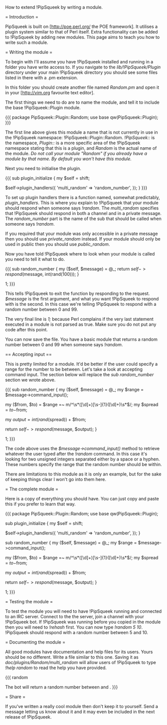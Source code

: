 How to extend !PipSqueek by writing a module.

= Introduction =

PipSqueek is built on [http://poe.perl.org/ the POE framework]. It utilises a plugin system similar to that of Perl itself. Extra functionality can be added to !PipSqueek by adding new modules. This page aims to teach you how to write such a module.


= Writing the module =

To begin with I'll assume you have !PipSqueek installed and running in a folder you have write access to. If you navigate to the _lib/!PipSqueek/Plugin_ directory under your main !PipSqueek directory you should see some files listed in there with a .pm extension.

In this folder you should create another file named _Random.pm_ and open it in your [http://vim.org favourite text editor].

The first things we need to do are to name the module, and tell it to include the base !PipSqueek::Plugin module.

{{{
package PipSqueek::Plugin::Random;
use base qw(PipSqueek::Plugin);
}}}

The first line above gives this module a name that is not currently in use in the !PipSqueek namespace: !PipSqueek::Plugin::Random. _!PipSqueek::_ is the namespace, _Plugin::_ is a more specific area of the !PipSqueek namespace stating that this is a plugin, and _Random_ is the actual name of the module. _*Do not call your module "Random" if you already have a module by that name. By default you won't have this module.*_

Next you need to initialise the plugin.

{{{
sub plugin_initialize {
  my $self = shift;

  $self->plugin_handlers({
      'multi_random'    => 'random_number',
  });
}
}}}

To set up plugin handlers there is a function named, somewhat predictably, _plugin_handlers_. This is where you explain to !PipSqueek that your module should respond when someone says _!random_. The _multi_random_ specifies that !PipSqueek should respond in both a channel and in a private message. The _random_number_ part is the name of the sub that should be called when someone says _!random_.

If you required that your module was only accessible in a private message then you should use _private_random_ instead. If your module should only be used in public then you should use _public_random_.

Now you have told !PipSqueek where to look when your module is called you need to tell it what to do.

{{{
sub random_number {
  my ($self, $message) = @_;
  return $self->respond($message, int(rand(100)));
}

1;
}}}

This tells !PipSqueek to exit the function by responding to the request. _$message_ is the first argument, and what you want !PipSqueek to respond with is the second. In this case we're telling !PipSqueek to respond with a random number between 0 and 99.

The very final line is _1;_ because Perl complains if the very last statement executed in a module is not parsed as true. Make sure you do not put any code after this point.

You can now save the file. You have a basic module that returns a random number between 0 and 99 when someone says _!random_.

== Accepting input ==

This is pretty limited for a module. It'd be better if the user could specify a range for the number to be between. Let's take a look at accepting command input. The section below will replace the _sub random_number_ section we wrote above.

{{{
sub random_number {
  my ($self, $message) = @_;
  my $range = $message->command_input();

  my ($from, $to) = $range =~ m/^\s*([\d]+)[\s-]{1}([\d]+)\s*$/;
  my $spread = $to-$from;

  my $output = int(rand($spread)) + $from;

  return $self->respond($message, $output);
}

1;
}}}

The code above uses the _$message->command_input()_ method to retrieve whatever the user typed after the _!random_ command. In this case it's looking for two unsigned integers separated either by a space or a hyphen. These numbers specify the range that the random number should be within.

There are limitations to this module as it is only an example, but for the sake of keeping things clear I won't go into them here.


= The complete module =

Here is a copy of everything you should have. You can just copy and paste this if you prefer to learn that way.

{{{
package PipSqueek::Plugin::Random;
use base qw(PipSqueek::Plugin);

sub plugin_initialize {
  my $self = shift;

  $self->plugin_handlers({
      'multi_random'    => 'random_number',
  });
}

sub random_number {
  my ($self, $message) = @_;
  my $range = $message->command_input();

  my ($from, $to) = $range =~ m/^\s*([\d]+)[\s-]{1}([\d]+)\s*$/;
  my $spread = $to-$from;

  my $output = int(rand($spread)) + $from;

  return $self->respond($message, $output);
}

1;
}}}


= Testing the module =

To test the module you will need to have !PipSqueek running and connected to an IRC server. Connect to the the server, join a channel with your !PipSqueek bot. If !PipSqueek was running before you copied in the module then you will need to _!rehash_ first. You can now type _!random 5 10_. !PipSqueek should respond with a random number between 5 and 10.


= Documenting the module =

All good modules have documentation and help files for its users. Yours should be no different. Write a file similar to this one. Saving it as _doc/plugins/Random/multi_random_ will allow users of !PipSqueek to type _!help random_ to read the help you have provided.

{{{
random <from> <to>

The bot will return a random number between <from> and <to>.
}}}


= Share =


If you've written a really cool module then don't keep it to yourself. Send a message letting us know about it and it may even be included in the next release of !PipSqueek.
